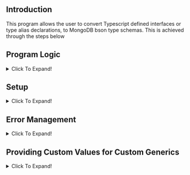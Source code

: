 ## Introduction
This program allows the user to convert Typescript defined interfaces or type alias declarations, to MongoDB bson type schemas. This is achieved through the steps below 

## Program Logic
<details>
<summary>Click To Expand!</summary>
<br>
  
The program traverses all nodes that the interface or type depends on, according to the steps below.
1. Generate a file's AST through the [Typescript Compiler API](https://github.com/microsoft/TypeScript/wiki/Using-the-Compiler-API)
2. Recursively parse through each AST node to either:
    - Extract the property types
    - Search another file for an imported module
4. Map the extracted AST property types to supported MongoDB bson types
5. Combine the property types into one large MongoDB bson schema

</details>

## Setup 
<details>
<summary>Click To Expand!</summary>
 <br>
  
```typescript
type GenerateSchema = {
  //Path to the tsconfig.json of the target project
  configPath: string;
  
  //Exact string name of type or interface declaration
  identifier: string;
  
  //Path to the file the identifier is located
  filePath: string;
  
  //typescript file extension
  extension: ".tsx" | ".ts";
  
  /* 
    Provide custom map that contains the name 
    of the custom generic as a string, and a 
    function that returns the bson schema value 
    of that generic
  */
  resolveCustomGenerics?: { [key: string]: (params: any) => any };
};
```
Example: 
```typescript
import { generateSchema } from "..";
import { ResolveCustomParams } from "..";
import * as fs from "fs";

//paths
const projectPath = "../../testProject";
const configPath = projectPath + "/tsconfig.json";
const filePath = projectPath + "/src/types/testFile.tsx";

const bsonSchema = generateSchema({
  configPath: configPath,
  identifier: "Person",
  filePath: filePath,
  extension: '.tsx',
});
```
</details>

## Error Management
<details>
<summary>Click To Expand!</summary>
<br>
  
If the program cannot parse the property type, an empty object will be returned in the property type's place. The user can then modify this manually, in the generated schema.
Example Typescript: 
```typescript
type ArrayOneOrMore<T> = {
  0: T;
} & Array<T>;

interface Person{
  name: string; 
  interests: ArrayOneOrMore<string>
}
```
BSON Schema Result: 
```typescript 
{
  bsonType: 'object'
  properties: {
    name: {bsonType: string}
    //empty object
    interests: {}
  }
  required: [
    name, 
    interests
  ]
}
```

#### Note:  
This will usually occur if the interface or type depends on a custom generic, or an imported type from a third-party library. If this is the case, please use    the resolveCustomGenerics function to provide a custom value. This outlined below.

</details>

## Providing Custom Values for Custom Generics
<details>
<summary>Click To Expand!</summary>
<br>

When the program returns too many empty objects for property values, there could be an unsupported custom generic that does not allow for the extraction of properties. However, that does not mean all hope is lost. 

Find the offending generics and pass in a map to help the program identify them, and parse them according to custom logic
```typescript
type ResolveCustomParams = {
  propertiesPerArg?: any[];
  combinedProperties?: { [key: string]: any };
};
const bsonSchema = generateSchema({
  configPath: configPath,
  identifier: "Person",
  filePath: filePath,
  extension: '.tsx',
  resolveCustomGenerics: {
    //the test file contains a custom generic declared as ArrayOneOrMore.
    //Therefore, the key is the name of the generic, and attached function 
    //returns the custom value for that generic
    ArrayOneOrMore: (props: ResolveCustomParams) => {
      return {
        bsonType: "array",
        items: props.combinedProperties,
        minItems: 1,
      };
    },
  },
});
```
  </details>
